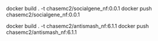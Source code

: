 docker build . -t chasemc2/socialgene_nf:0.0.1
docker push chasemc2/socialgene_nf:0.0.1

docker build . -t chasemc2/antismash_nf:6.1.1
docker push chasemc2/antismash_nf:6.1.1
